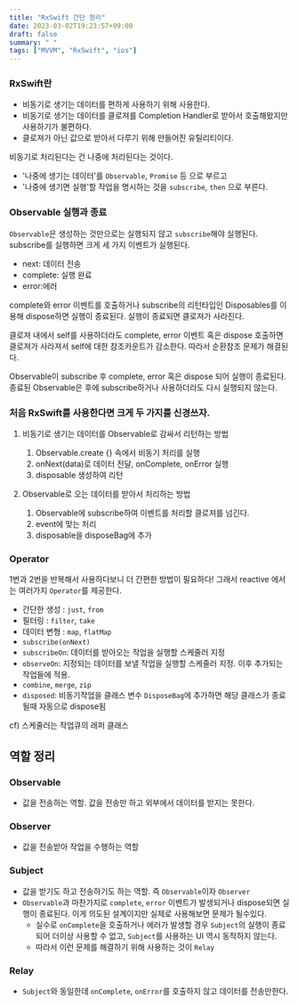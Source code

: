 ```yaml
---
title: "RxSwift 간단 정리"
date: 2023-03-02T19:23:57+09:00
draft: false
summary: " "
tags: ["MVVM", "RxSwift", "ios"]
---
```


### RxSwift란
* 비동기로 생기는 데이터를 편하게 사용하기 위해 사용한다. 
* 비동기로 생기는 데이터를 클로져를 Completion Handler로 받아서 호출해왔지만 사용하기가 불편하다. 
* 클로져가 아닌 값으로 받아서 다루기 위해 만들어진 유틸리티이다.
    
비동기로 처리된다는 건 나중에 처리된다는 것이다.
* '나중에 생기는 데이터'를 `Observable`, `Promise` 등 으로 부르고
* '나중에 생기면 실행'할 작업을 명시하는 것을 `subscribe`, `then` 으로 부른다. 

### Observable 실행과 종료
`Observable`은 생성하는 것만으로는 실행되지 않고 `subscribe`해야 실행된다.   
subscribe를 실행하면 크게 세 가지 이벤트가 실행된다.  
* next: 데이터 전송
* complete: 실행 완료 
* error:에러 

complete와 error 이벤트를 호출하거나 subscribe의 리턴타입인 Disposables를 이용해 dispose하면 실행이 종료된다. 실행이 종료되면 클로져가 사라진다.  
  
클로져 내에서 self를 사용하더라도 complete, error 이벤트 혹은 dispose 호출하면 클로져가 사라져서 self에 대한 참조카운트가 감소한다. 따라서 순환참조 문제가 해결된다.

Observable이 subscribe 후 complete, error 혹은 dispose 되어 실행이 종료된다.
종료된 Observable은 후에 subscribe하거나 사용하더라도 다시 실행되지 않는다.



### 처음 RxSwift를 사용한다면 크게 두 가지를 신경쓰자.  

1. 비동기로 생기는 데이터를 Observable로 감싸서 리턴하는 방법
    1. Observable.create {} 속에서 비동기 처리를 실행
    2. onNext(data)로 데이터 전달, onComplete, onError 실행
    3. disposable 생성하여 리턴

2. Observable로 오는 데이터를 받아서 처리하는 방법
    1. Observable에 subscribe하여 이벤트를 처리할 클로져를 넘긴다.
    2. event에 맞는 처리
    3. disposable을 disposeBag에 추가



### Operator

1번과 2번을 반복해서 사용하다보니 더 간편한 방법이 필요하다! 그래서 reactive 에서는 여러가지 `Operator`를 제공한다.

* 간단한 생성 : `just`, `from`
* 필터링 : `filter`, `take`
* 데이터 변형 : `map`, `flatMap`
* `subscribe(onNext)`
* `subscribeOn`: 데이터를 받아오는 작업을 실행할 스케줄러 지정
* `observeOn`: 지정되는 데이터를 보낼 작업을 실행할 스케줄러 지정. 이후 추가되는 작업들에 적용.
* `combine`, `merge`, `zip`
* `disposed`: 비동기작업을 클래스 변수 `DisposeBag`에 추가하면 해당 클래스가 종료될때 자동으로 dispose됨

cf) 스케줄러는 작업큐의 래퍼 클래스



## 역할 정리

### Observable
* 값을 전송하는 역할. 값을 전송만 하고 외부에서 데이터를 받지는 못한다.

### Observer
* 값을 전송받아 작업을 수행하는 역할

### Subject
* 값을 받기도 하고 전송하기도 하는 역할. 즉 `Observable`이자 `Observer`
* `Observable`과 마찬가지로 `complete`, `error` 이벤트가 발생되거나 dispose되면 실행이 종료된다. 이게 의도된 설계이지만 실제로 사용해보면 문제가 될수있다. 
	* 실수로 `onComplete`을 호출하거나 에러가 발생할 경우 `Subject`의 실행이 종료되어 더이상 사용할 수 없고, `Subject`를 사용하는 UI 역시 동작하지 않는다.
	* 따라서 이런 문제를 해결하기 위해 사용하는 것이 `Relay`

### Relay
* `Subject`와 동일한데 `onComplete`, `onError`를 호출하지 않고 데이터를 전송만한다. 

